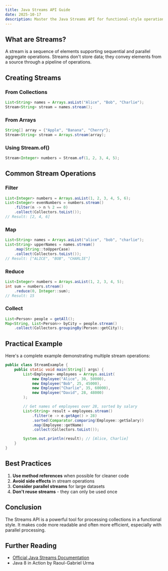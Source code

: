 ```yaml
---
title: Java Streams API Guide
date: 2025-10-17
description: Master the Java Streams API for functional-style operations on collections
---
```


## What are Streams?

A stream is a sequence of elements supporting sequential and parallel aggregate operations. Streams don't store data; they convey elements from a source through a pipeline of operations.

## Creating Streams

### From Collections

```java
List<String> names = Arrays.asList("Alice", "Bob", "Charlie");
Stream<String> stream = names.stream();
```

### From Arrays

```java
String[] array = {"Apple", "Banana", "Cherry"};
Stream<String> stream = Arrays.stream(array);
```

### Using Stream.of()

```java
Stream<Integer> numbers = Stream.of(1, 2, 3, 4, 5);
```

## Common Stream Operations

### Filter

```java
List<Integer> numbers = Arrays.asList(1, 2, 3, 4, 5, 6);
List<Integer> evenNumbers = numbers.stream()
    .filter(n -> n % 2 == 0)
    .collect(Collectors.toList());
// Result: [2, 4, 6]
```

### Map

```java
List<String> names = Arrays.asList("alice", "bob", "charlie");
List<String> upperNames = names.stream()
    .map(String::toUpperCase)
    .collect(Collectors.toList());
// Result: ["ALICE", "BOB", "CHARLIE"]
```

### Reduce

```java
List<Integer> numbers = Arrays.asList(1, 2, 3, 4, 5);
int sum = numbers.stream()
    .reduce(0, Integer::sum);
// Result: 15
```

### Collect

```java
List<Person> people = getAll();
Map<String, List<Person>> byCity = people.stream()
    .collect(Collectors.groupingBy(Person::getCity));
```

## Practical Example

Here's a complete example demonstrating multiple stream operations:

```java
public class StreamExample {
    public static void main(String[] args) {
        List<Employee> employees = Arrays.asList(
            new Employee("Alice", 30, 50000),
            new Employee("Bob", 25, 45000),
            new Employee("Charlie", 35, 60000),
            new Employee("David", 28, 48000)
        );

        // Get names of employees over 28, sorted by salary
        List<String> result = employees.stream()
            .filter(e -> e.getAge() > 28)
            .sorted(Comparator.comparing(Employee::getSalary))
            .map(Employee::getName)
            .collect(Collectors.toList());

        System.out.println(result); // [Alice, Charlie]
    }
}
```

## Best Practices

1. **Use method references** when possible for cleaner code
2. **Avoid side effects** in stream operations
3. **Consider parallel streams** for large datasets
4. **Don't reuse streams** - they can only be used once

## Conclusion

The Streams API is a powerful tool for processing collections in a functional style. It makes code more readable and often more efficient, especially with parallel processing.

## Further Reading

- [Official Java Streams Documentation](https://docs.oracle.com/javase/8/docs/api/java/util/stream/Stream.html)
- Java 8 in Action by Raoul-Gabriel Urma